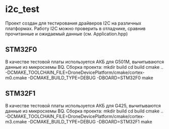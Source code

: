﻿# i2c_test
Проект создан для тестирования драйверов I2C на различных платформах. Работу I2C можно проверить в отладчике, сравнив прочитанные и ожидаемый данные (см. Application.hpp)

## STM32F0
В качестве тестовой платы используется АКБ для G501M, вычитываются данные из микросхемы BQ. Сборка проекта:
mkdir build
cd build
cmake .. -DCMAKE_TOOLCHAIN_FILE=DroneDevicePlatform/cmake/cortex-m0.cmake -DCMAKE_BUILD_TYPE=DEBUG -DBOARD=STM32F0
make

## STM32F1
В качестве тестовой платы используется АКБ для G425, вычитываются данные из микросхемы BQ. Сборка проекта:
mkdir build
cd build
cmake .. -DCMAKE_TOOLCHAIN_FILE=DroneDevicePlatform/cmake/cortex-m3.cmake -DCMAKE_BUILD_TYPE=DEBUG -DBOARD=STM32F1
make

